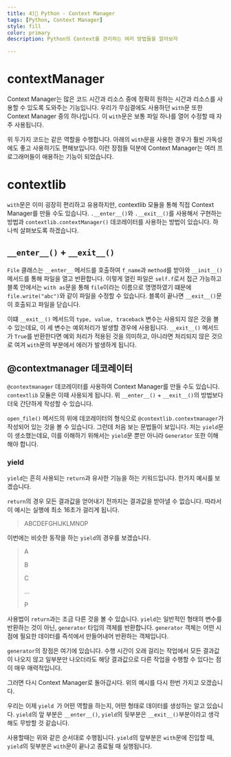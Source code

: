 ```yaml
---
title: 4)📘 Python - Context Manager
tags: [Python, Context Manager]
style: fill
color: primary
description: Python의 Context를 관리하는 여러 방법들을 알아보자

---
```




# contextManager

Context Manager는 많은 코드 시간과 리소스 중에 정확히 원하는 시간과 리소스를 사용할 수 있도록 도와주는 기능입니다. 우리가 무심결에도 사용하던 `with`문 또한 Context Manager 중의 하나입니다. 이 `with`문은 보통 파일 하나를 열어 수정할 때 자주 사용됩니다.

<script src="https://gist.github.com/StanSign/16199d4ad0828d798c8266dbfd3e0ad6.js?file=open.py"></script>

<script src="https://gist.github.com/StanSign/16199d4ad0828d798c8266dbfd3e0ad6.js?file=with.py"></script>

위 두가지 코드는 같은 역할을 수행합니다. 아래의 `with`문을 사용한 경우가 훨씬 가독성에도 좋고 사용하기도 편해보입니다. 이런 장점들 덕분에 Context Manager는 여러 프로그래머들이 애용하는 기능이 되었습니다.



# contextlib

`with`문은 이미 굉장히 편리하고 유용하지만, contextlib 모듈을 통해 직접 Context Manager를 만들 수도 있습니다. `.__enter__()`와 `.__exit__()`를 사용해서 구현하는 방법과 `contextlib.contextManager()` 데코레이터를 사용하는 방법이 있습니다. 하나씩 살펴보도록 하겠습니다.

## `__enter__()` + `__exit__()`

<script src="https://gist.github.com/StanSign/16199d4ad0828d798c8266dbfd3e0ad6.js?file=enter_exit.py"></script>

`File` 클래스는 `__enter__` 메서드를 호출하여 `f_name`과 `method`를 받아와 `__init__()` 메서드를 통해 파일을 열고 반환합니다. 이렇게 열린 파일은 `self.f`로서 접근 가능하고 블록 안에서는 `with as`문을 통해 `file`이라는 이름으로 명명하였기 떄문에 `file.write("abc")`와 같이 파일을 수정할 수 있습니다. 블록이 끝나면 `__exit__()`문이 호출되고 파일을 닫습니다.

이떄 `__exit__()`  메서드의 `type, value, traceback` 변수는 사용되지 않은 것을 볼 수 있는데요, 이 세 변수는 예외처리가 발생할 경우에 사용됩니다. `__exit__()` 메서드가 `True`를 반환한다면 예외 처리가 적용된 것을 의미하고, 아니라면 처리되지 않은 것으로 여겨 `with`문의 부분에서 에러가 발생하게 됩니다. 



## @contextmanager 데코레이터

`@contextmanager` 데코레이터를 사용하여 Context Manager를 만들 수도 있습니다. `contextlib` 모듈은 이때 사용되게 됩니다. 위 `__enter__()` + `__exit__()`의 방법보다 더욱 간단하게 작성할 수 있습니다.

<script src="https://gist.github.com/StanSign/16199d4ad0828d798c8266dbfd3e0ad6.js?file=contextmanager.py"></script>

`open_file()` 메서드의 위에 데코레이터의 형식으로 `@contextlib.contextmanager`가 작성되어 있는 것을 볼 수 있습니다. 그런데 처음 보는 문법들이 보입니다. 저는 `yield`문이 생소했는데요, 이를 이해하기 위해서는 `yield`문 뿐만 아니라  `Generator` 또한 이해해야 합니다.

### yield

`yield`는 흔히 사용되는 `return`과 유사한 기능을 하는 키워드입니다. 한가지 예시를 보겠습니다.

<script src="https://gist.github.com/StanSign/16199d4ad0828d798c8266dbfd3e0ad6.js?file=return.py"></script>

`return`의 경우 모든 결과값을 얻어내기 전까지는 결과값을 받아낼 수 없습니다. 따라서 이 예시는 실행에 최소 16초가 걸리게 됩니다.

> ABCDEFGHIJKLMNOP



이번에는 비슷한 동작을 하는 `yield`의 경우를 보겠습니다.

<script src="https://gist.github.com/StanSign/16199d4ad0828d798c8266dbfd3e0ad6.js?file=yield.py"></script>

>A
>
>B
>
>C
>
>...
>
>P

사용법이 `return`과는 조금 다른 것을 볼 수 있습니다. `yield`는 일반적인 형태의 변수를 반환하는 것이 아닌, `generator` 타입의 객체를 반환합니다. `generator` 객체는 어떤 시점에 필요한 데이터를 즉석에서 만들어내어 반환하는 객체입니다.

`generator`의 장점은 여기에 있습니다. 수행 시간이 오래 걸리는 작업에서 모든 결과값이 나오지 않고 일부분만 나오더라도 해당 결과값으로 다른 작업을 수행할 수 있다는 점이 매우 매력적입니다.

그러면 다시 Context Manager로 돌아갑시다. 위의 예시를 다시 한번 가지고 오겠습니다.

<script src="https://gist.github.com/StanSign/16199d4ad0828d798c8266dbfd3e0ad6.js?file=contextmanager.py"></script>

우리는 이제  `yield `가 어떤 역할을 하는지, 어떤 형태로 데이터를 생성하는 알고 있습니다. `yield`의 앞 부분은 `__enter__()`, `yield`의 뒷부분은 `__exit__()`부분이라고 생각해도 무방할 것 같습니다.

<script src="https://gist.github.com/StanSign/16199d4ad0828d798c8266dbfd3e0ad6.js?file=with_yield.py"></script>

사용할때는 위와 같은 순서대로 수행됩니다. `yield`의 앞부분은 `with`문에 진입할 때, `yield`의 뒷부분은 `with`문이 끝나고 종료될 때 실행됩니다. 
